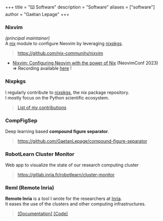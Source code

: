 +++
title = "⌨️ Software"
description = "Software"
aliases = ["software"]
author = "Gaétan Lepage"
+++

### Nixvim
_(principal maintainer)_\
A [nix](https://nixos.org) module to configure Neovim by leveraging
[nixpkgs](https://github.com/NixOS/nixpkgs).
> https://github.com/nix-community/nixvim

- [Nixvim: Configuring Neovim with the power of Nix](https://neovimconf.live/speakers/gaetan) (NeovimConf 2023)\
  => Recording available [here](https://odysee.com/@GaetanLepage:6/nixvim-neovim-conf-2023:6) !


### Nixpkgs
I regularly contribute to [nixpkgs](https://github.com/NixOS/nixpkgs), the nix package repository.\
I mostly focus on the Python scientific ecosystem.
> [List of my contributions](https://github.com/NixOS/nixpkgs/pulls?q=is%3Apr+author%3AGaetanLepage+is%3Aclosed)

### CompFigSep
Deep learning based **compound figure separator**.
> https://github.com/GaetanLepage/compound-figure-separator

### RobotLearn Cluster Monitor
Web app to visualize the state of our research computing cluster
> https://gitlab.inria.fr/robotlearn/cluster-monitor

### RemI (Remote Inria)
**Remote Inria** is a tool I wrote for the researchers at
[Inria](https://www.inria.fr/en).\
It eases the use of the clusters and other computing infrastructures.
<!-- Unfortunately, this project cannot be shared to people outside from Inria as it might expose
internal IT organization. -->
> [[Documentation]](https://remote-inria.gitlabpages.inria.fr/)
[[Code]](https://gitlab.inria.fr/remote-inria/remi)

<!-- ### EnsiBot -->
<!-- Reinforcement learning CSGO (Counter Strike Global Offensive) aimbot.\ -->
<!-- https://github.com/GaetanLepage/ensibot -->

